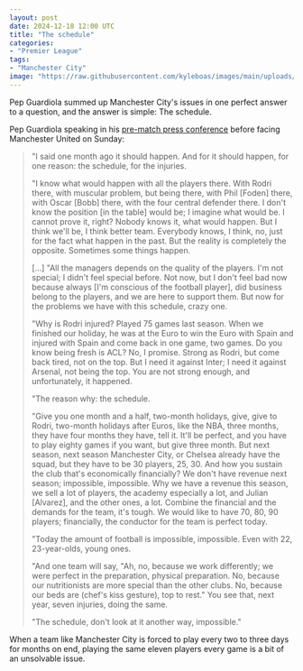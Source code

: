 ```yaml
---
layout: post
date: 2024-12-18 12:00 UTC
title: "The schedule"
categories:
- "Premier League"
tags:
- "Manchester City"
image: "https://raw.githubusercontent.com/kyleboas/images/main/uploads/2024/12/16/Image-16Dec2024_14:19:09.png"
---
```


Pep Guardiola summed up Manchester City's issues in one perfect answer to a question, and the answer is simple: The schedule. 

<!---more--->

Pep Guardiola speaking in his [pre-match press conference](https://youtu.be/SverOVmwNcM?si=JVbnBYtmAoopQyh8) before facing Manchester United on Sunday:

> "I said one month ago it should happen. And for it should happen, for one reason: the schedule, for the injuries.
> 
> "I know what would happen with all the players there. With Rodri there, with muscular problem, but being there, with Phil [Foden] there, with Oscar [Bobb] there, with the four central defender there. I don't know the position [in the table] would be; I imagine what would be. I cannot prove it, right? Nobody knows it, what would happen. But I think we'll be, I think better team. Everybody knows, I think, no, just for the fact what happen in the past. But the reality is completely the opposite. Sometimes some things happen.
> 
> [...] "All the managers depends on the quality of the players. I'm not special; I didn't feel special before. Not now, but I don't feel bad now because always [I'm conscious of the football player], did business belong to the players, and we are here to support them. But now for the problems we have with this schedule, crazy one.
> 
> "Why is Rodri injured? Played 75 games last season. When we finished our holiday, he was at the Euro to win the Euro with Spain and injured with Spain and come back in one game, two games. Do you know being fresh is ACL? No, I promise. Strong as Rodri, but come back tired, not on the top. But I need it against Inter; I need it against Arsenal, not being the top. You are not strong enough, and unfortunately, it happened.
> 
> "The reason why: the schedule.
> 
> "Give you one month and a half, two-month holidays, give, give to Rodri, two-month holidays after Euros, like the NBA, three months, they have four months they have, tell it. It'll be perfect, and you have to play eighty games if you want, but give three month. But next season, next season Manchester City, or Chelsea already have the squad, but they have to be 30 players, 25, 30. And how you sustain the club that's economically financially? We don't have revenue next season; impossible, impossible. Why we have a revenue this season, we sell a lot of players, the academy especially a lot, and Julian [Alvarez], and the other ones, a lot. Combine the financial and the demands for the team, it's tough. We would like to have 70, 80, 90 players; financially, the conductor for the team is perfect today.
> 
> "Today the amount of football is impossible, impossible. Even with 22, 23-year-olds, young ones.
> 
> "And one team will say, "Ah, no, because we work differently; we were perfect in the preparation, physical preparation. No, because our nutritionists are more special than the other clubs. No, because our beds are (chef's kiss gesture), top to rest." You see that, next year, seven injuries, doing the same.
> 
> "The schedule, don't look at it another way, impossible."

When a team like Manchester City is forced to play every two to three days for months on end, playing the same eleven players every game is a bit of an unsolvable issue.
